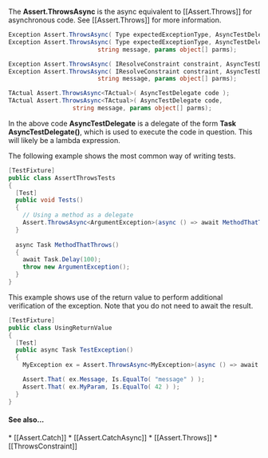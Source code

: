 The <b>Assert.ThrowsAsync</b> is the async equivalent to [[Assert.Throws]]
for asynchronous code. See [[Assert.Throws]] for more information.

```C#
Exception Assert.ThrowsAsync( Type expectedExceptionType, AsyncTestDelegate code );
Exception Assert.ThrowsAsync( Type expectedExceptionType, AsyncTestDelegate code, 
                         string message, params object[] parms);

Exception Assert.ThrowsAsync( IResolveConstraint constraint, AsyncTestDelegate code );
Exception Assert.ThrowsAsync( IResolveConstraint constraint, AsyncTestDelegate code, 
                         string message, params object[] parms);

TActual Assert.ThrowsAsync<TActual>( AsyncTestDelegate code );
TActual Assert.ThrowsAsync<TActual>( AsyncTestDelegate code, 
                  string message, params object[] parms);
```

In the above code <b>AsyncTestDelegate</b> is a delegate of the form
<b>Task AsyncTestDelegate()</b>, which is used to execute the code
in question. This will likely be a lambda expression.

The following example shows the most common way of writing tests.

```C#
[TestFixture]
public class AssertThrowsTests
{
  [Test]
  public void Tests()
  {  
    // Using a method as a delegate
    Assert.ThrowsAsync<ArgumentException>(async () => await MethodThatThrows());
  }
  
  async Task MethodThatThrows()
  {
    await Task.Delay(100);
    throw new ArgumentException();
  }
}
```

This example shows use of the return value to perform
additional verification of the exception. Note that you do not need to await the result.

```C#
[TestFixture]
public class UsingReturnValue
{
  [Test]
  public async Task TestException()
  {
    MyException ex = Assert.ThrowsAsync<MyException>(async () => await MethodThatThrows());

    Assert.That( ex.Message, Is.EqualTo( "message" ) );
    Assert.That( ex.MyParam, Is.EqualTo( 42 ) ); 
  }
}
```

<h4>See also...</h4>
 * [[Assert.Catch]]
 * [[Assert.CatchAsync]]
 * [[Assert.Throws]]
 * [[ThrowsConstraint]]
